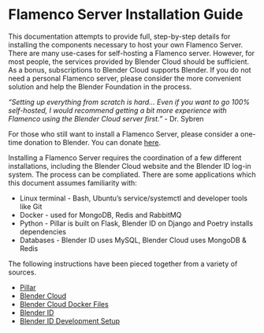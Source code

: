 # Flamenco Server Installation Guide

This documentation attempts to provide full, step-by-step details for installing the components necessary to host your own Flamenco Server. There are many use-cases for self-hosting a Flamenco server. However, for most people, the services provided by Blender Cloud should be sufficient. As a bonus, subscriptions to Blender Cloud supports Blender. If you do not need a personal Flamenco server, please consider the more convenient solution and help the Blender Foundation in the process.

*“Setting up everything from scratch is hard... Even if you want to go 100% self-hosted, I would recommend getting a bit more experience with Flamenco using the Blender Cloud server first.”* - Dr. Sybren

For those who still want to install a Flamenco Server, please consider a one-time donation to Blender. You can donate [here](https://www.blender.org/foundation/donation-payment/).

Installing a Flamenco Server requires the coordination of a few different installations, including the Blender Cloud website and the Blender ID log-in system. The process can be compliated. There are some applications which this document assumes familiarity with:
- Linux terminal - Bash, Ubuntu’s service/systemctl and developer tools like Git    
- Docker - used for MongoDB, Redis and RabbitMQ    
- Python - Pillar is built on Flask, Blender ID on Django and Poetry installs dependencies    
- Databases - Blender ID uses MySQL, Blender Cloud uses MongoDB & Redis   

The following instructions have been pieced together from a variety of sources.    
- [Pillar](https://pillarframework.org/development/install/)    
- [Blender Cloud](https://developer.blender.org/diffusion/BC/)    
- [Blender Cloud Docker Files](https://developer.blender.org/diffusion/BC/browse/master/docker/)    
- [Blender ID](https://docs.blender.org/id/) 
- [Blender ID Development Setup](https://git.blender.org/gitweb/gitweb.cgi/blender-id.git/blob/HEAD:/docs/docs/development_setup.md)


